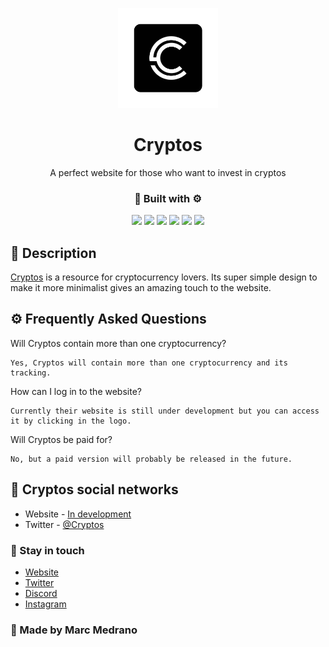 <p align="center">
  <a href="https://elmarcz.github.io/Cryptos/" target="blank"><img src="https://raw.githubusercontent.com/elmarcz/Cryptos/main/Src/Cryptos.png" width="160" alt="Dot Logo" /></a>
  <h1 align="center" href="https://elmarcz.github.io/Cryptos/">Cryptos</h1>
</p>
<p align="center">A perfect website for those who want to invest in cryptos</p>
<h3 align="center">🔨 Built with ⚙️</h3>
<p align="center">
  <img src='https://raw.githubusercontent.com/sammwyy/sammwyy/master/skills/javascript.jpg' height='50px'>
   <img src='https://raw.githubusercontent.com/sammwyy/sammwyy/master/skills/css.png' height='50px'/>
   <img src='https://raw.githubusercontent.com/sammwyy/sammwyy/master/skills/html.png' height='50px'>
  <img src='https://camo.githubusercontent.com/29e705dcac8d111d67e72cab2037b3d7a5a8dc63ca9291a7a3f226baccb07f28/68747470733a2f2f63646e2e776f726c64766563746f726c6f676f2e636f6d2f6c6f676f732f6e6f64656a732d69636f6e2e737667' height='50px'/>
   <img src='https://camo.githubusercontent.com/c10bbec541caa795eee7a0ada0415e2fe7c04b4f89aaa8ebc76e1d1ac2ede1d6/68747470733a2f2f696d672e69636f6e73382e636f6d2f636f6c6f722f3435322f6d6f6e676f64622e706e67' height='50px'>
  <img src='https://raw.githubusercontent.com/sammwyy/sammwyy/master/skills/express.png' height='50px'>
  </p>


## 📝 Description

[Cryptos](https://elmarcz.github.io/Cryptos/) is a resource for cryptocurrency lovers. Its super simple design to make it more minimalist gives an amazing touch to the website.

## ⚙ Frequently Asked Questions

Will Cryptos contain more than one cryptocurrency?
```
Yes, Cryptos will contain more than one cryptocurrency and its tracking.
```

How can I log in to the website?
```
Currently their website is still under development but you can access it by clicking in the logo.
```

Will Cryptos be paid for?
```
No, but a paid version will probably be released in the future.
```

## 💼 Cryptos social networks

- Website - [In development](https://elmarcz.github.io/Cryptos/)
- Twitter - [@Cryptos](https://twitter.com/Deathland)

### 👤 Stay in touch
- [Website](https://elmarcz.github.io/portfolio/)
- [Twitter](https://twitter.com/MarcMedrano15)
- [Discord](https://discord.com/invite/zPSYDGVXxx)
- [Instagram](https://www.instagram.com/marcmedranoz/)

### 🔅 Made by Marc Medrano 
